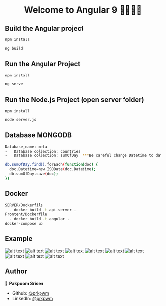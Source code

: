 
<h1 align="center">Welcome to Angular 9 👋👋👋👋</h1>


## Build the Angular project
```sh
npm install
```

```sh
ng build
```


## Run the Angular Project

```sh
npm install
```

```sh
ng serve
```

## Run the Node.js Project (open server folder)
```sh
npm install
```

```sh
node server.js
```

## Database MONGODB
```sh
Database_name: meta
-   Database collection: countries 
-   Database collection: sumOfDay  ***Be careful change Datetime to date format***

db.sumOfDay.find().forEach(function(doc) { 
  doc.Datetime=new ISODate(doc.Datetime);
  db.sumOfDay.save(doc); 
})

```
## Docker
```sh
SERVER/Dockerfile
  - docker build -t api-server .
Frontent/Dockerfile 
  - docker build -t angular .
docker-compose up
```

## Example

![alt text](https://raw.githubusercontent.com/prkpwm/Meta/main/Exam/Screenshot%20(7).png)
![alt text](https://raw.githubusercontent.com/prkpwm/Meta/main/Exam/Screenshot%20(15).png)
![alt text](https://raw.githubusercontent.com/prkpwm/Meta/main/Exam/Screenshot%20(14).png)
![alt text](https://raw.githubusercontent.com/prkpwm/Meta/main/Exam/Screenshot%20(17).png)
![alt text](https://raw.githubusercontent.com/prkpwm/Meta/main/Exam/Screenshot%20(18).png)
![alt text](https://raw.githubusercontent.com/prkpwm/Meta/main/Exam/Screenshot%20(10)-1.png)
![alt text](https://raw.githubusercontent.com/prkpwm/Meta/main/Exam/Screenshot%20(11)-1.png)
![alt text](https://raw.githubusercontent.com/prkpwm/Meta/main/Exam/Screenshot%20(10)-2.png)
![alt text](https://raw.githubusercontent.com/prkpwm/Meta/main/Exam/Screenshot%20(12)-1.png)
![alt text](https://raw.githubusercontent.com/prkpwm/Meta/main/Exam/Screenshot%20(14)-1.png)


## Author
👤 **Pakpoom Srisen**


* Github: [@prkpwm](https://github.com/prkpwm/)
* LinkedIn: [@prkpwm](https://www.linkedin.com/in/pakpoom-srisen-5285591bb/)

